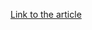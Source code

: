 [Link to the article](https://www.bitdefender.com/en-gb/blog/labs/sponsored-ad-fraud-mystery-box-scams-flood-social-media/)
